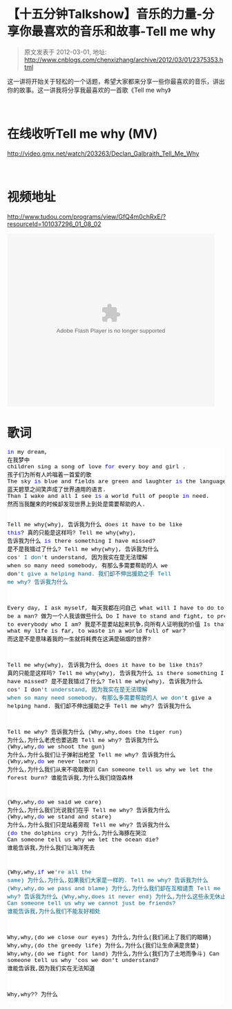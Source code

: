 # 【十五分钟Talkshow】音乐的力量-分享你最喜欢的音乐和故事-Tell me why 
> 原文发表于 2012-03-01, 地址: http://www.cnblogs.com/chenxizhang/archive/2012/03/01/2375353.html 


<p>这一讲将开始关于轻松的一个话题，希望大家都来分享一些你最喜欢的音乐，讲出你的故事。这一讲我将分享我最喜欢的一首歌《Tell me why》</p> <p>&nbsp;</p> <h1>在线收听Tell me why (MV)</h1> <p><a title="http://video.gmx.net/watch/203263/Declan_Galbraith_Tell_Me_Why" href="http://video.gmx.net/watch/203263/Declan_Galbraith_Tell_Me_Why">http://video.gmx.net/watch/203263/Declan_Galbraith_Tell_Me_Why</a></p> <p>&nbsp;</p> <h1>视频地址</h1> <p><a title="http://www.tudou.com/programs/view/GfQ4m0chRxE/?resourceId=101037296_01_08_02" href="http://www.tudou.com/programs/view/GfQ4m0chRxE/?resourceId=101037296_01_08_02">http://www.tudou.com/programs/view/GfQ4m0chRxE/?resourceId=101037296_01_08_02</a></p> <p><embed src="http://www.tudou.com/v/GfQ4m0chRxE/&amp;rpid=101037296&amp;resourceId=101037296_05_05_99/v.swf" type="application/x-shockwave-flash" allowscriptaccess="always" allowfullscreen="true" wmode="opaque" width="480" height="400"></embed></p> <h1>歌词</h1><pre class="csharpcode"><span class="kwrd">in</span> my dream, 
在我梦中 
children sing a song of love <span class="kwrd">for</span> every boy and girl . 
孩子们为所有人吟唱着一首爱的歌 
The sky <span class="kwrd">is</span> blue and fields are green and laughter <span class="kwrd">is</span> the language of the world. 
蓝天碧草之间笑声成了世界通用的语言. 
Than I wake and all I see <span class="kwrd">is</span> a world full of people <span class="kwrd">in</span> need. 
然而当我醒来的时候却发现世界上到处是需要帮助的人. 

Tell me why(why), 
告诉我为什么 
does it have to be like <span class="kwrd">this</span>? 
真的只能是这样吗? 
Tell me why(why), 
告诉我为什么 
<span class="kwrd">is</span> there something I have missed? 
是不是我错过了什么? 
Tell me why(why), 
告诉我为什么 
cos<span class="str">' I don'</span>t understand, 
因为我实在是无法理解 
when so many need somebody, 
有那么多需要帮助的人 
we don<span class="str">'t give a helping hand. 
我们却不伸出援助之手 
Tell me why? 
告诉我为什么 

Every day, I ask myself, 
每天我都在问自己 
what will I have to do to be a man? 
做为一个人我该做些什么 
Do I have to stand and fight, to prove to everybody who I am? 
我是不是要站起来抗争,向所有人证明我的价值 
Is that what my life is far, to waste in a world full of war? 
而这是不是意味着我的一生就将耗费在这满是硝烟的世界? 

Tell me why(why), 
告诉我为什么 
does it have to be like this? 
真的只能是这样吗? 
Tell me why(why), 
告诉我为什么 
is there something I have missed? 
是不是我错过了什么? 
Tell me why(why), 
告诉我为什么 
cos'</span> I don<span class="str">'t understand, 
因为我实在是无法理解 
when so many need somebody, 
有那么多需要帮助的人 
we don'</span>t give a helping hand. 
我们却不伸出援助之手 
Tell me why? 
告诉我为什么 

Tell me why? 
告诉我为什么 
(Why,why,does the tiger run) 
为什么,为什么老虎也要逃跑 
Tell me why? 
告诉我为什么 
(Why,why,<span class="kwrd">do</span> we shoot the gun) 
为什么,为什么我们让子弹射出枪堂 
Tell me why? 
告诉我为什么 
(Why,why,<span class="kwrd">do</span> we never learn) 
为什么,为什么我们从来不吸取教训 
Can someone tell us why we let the forest burn? 
谁能告诉我,为什么我们烧毁森林 

(Why,why,<span class="kwrd">do</span> we said we care) 
为什么,为什么我们光说我们在乎 
Tell me why? 
告诉我为什么 
(Why,why,<span class="kwrd">do</span> we stand and stare) 
为什么,为什么我们只是站着旁观 
Tell me why? 
告诉我为什么 
(<span class="kwrd">do</span> the dolphins cry) 
为什么,为什么海豚在哭泣 
Can someone tell us why we let the ocean die? 
谁能告诉我,为什么我们让海洋死去 


(Why,why,<span class="kwrd">if</span> we<span class="str">'re all the same) 
为什么,为什么,如果我们大家是一样的. 
Tell me why? 
告诉我为什么 
(Why,why,do we pass and blame) 
为什么,为什么我们却在互相谴责 
Tell me why? 
告诉我为什么 
(Why,why,does it never end) 
为什么,为什么这些永无休止 
Can someone tell us why we cannot just be friends? 
谁能告诉我,为什么我们不能友好相处 


Why,why,(do we close our eyes) 
为什么,为什么(我们闭上了我们的眼睛) 
Why,why,(do the greedy life) 
为什么,为什么(我们让生命满是贪婪) 
Why,why,(do we fight for land) 
为什么,为什么(我们为了土地而争斗) 
Can someone tell us why '</span>cos we don't understand? 
谁能告诉我,因为我们实在无法知道 

Why,why?? 
为什么</pre>
<style type="text/css">.csharpcode, .csharpcode pre
{
	font-size: small;
	color: black;
	font-family: consolas, "Courier New", courier, monospace;
	background-color: #ffffff;
	/*white-space: pre;*/
}
.csharpcode pre { margin: 0em; }
.csharpcode .rem { color: #008000; }
.csharpcode .kwrd { color: #0000ff; }
.csharpcode .str { color: #006080; }
.csharpcode .op { color: #0000c0; }
.csharpcode .preproc { color: #cc6633; }
.csharpcode .asp { background-color: #ffff00; }
.csharpcode .html { color: #800000; }
.csharpcode .attr { color: #ff0000; }
.csharpcode .alt 
{
	background-color: #f4f4f4;
	width: 100%;
	margin: 0em;
}
.csharpcode .lnum { color: #606060; }
</style>